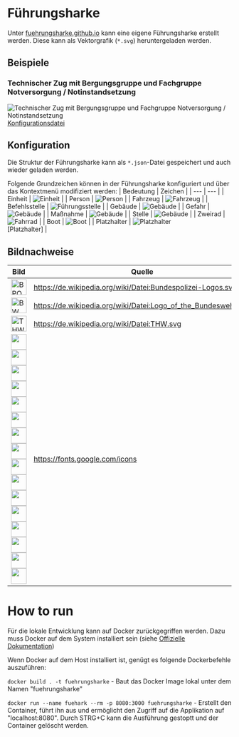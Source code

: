 # Führungsharke
Unter [fuehrungsharke.github.io](https://fuehrungsharke.github.io/) kann eine eigene Führungsharke erstellt werden. Diese kann als Vektorgrafik (`*.svg`) heruntergeladen werden.

## Beispiele

### Technischer Zug mit Bergungsgruppe und Fachgruppe Notversorgung / Notinstandsetzung
![Technischer Zug mit Bergungsgruppe und Fachgruppe Notversorgung / Notinstandsetzung](./examples/TZ_B_N.svg)
<a href="./examples/TZ_B_N.json">Konfigurationsdatei</a>

## Konfiguration
Die Struktur der Führungsharke kann als `*.json`-Datei gespeichert und auch wieder geladen werden.

Folgende Grundzeichen können in der Führungsharke konfiguriert und über das Kontextmenü modifiziert werden:
| Bedeutung | Zeichen |
| --- | --- |
| Einheit | ![Einheit](./icons/signs/unit.svg) |
| Person | ![Person](./icons/signs/person.svg) |
| Fahrzeug | ![Fahrzeug](./icons/signs/vehicle.svg) |
| Befehlsstelle | ![Führungsstelle](./icons/signs/flag.svg) |
| Gebäude | ![Gebäude](./icons/signs/building.svg) |
| Gefahr | ![Gebäude](./icons/signs/hazard.svg) |
| Maßnahme | ![Gebäude](./icons/signs/measure.svg) |
| Stelle | ![Gebäude](./icons/signs/place.svg) |
| Zweirad | ![Fahrrad](./icons/signs/bike.svg) |
| Boot | ![Boot](./icons/signs/boat.svg) |
| Platzhalter | ![Platzhalter](./signs/Empty.svg)<br>\[Platzhalter\] |

## Bildnachweise
| Bild | Quelle | Lizenz |
| --- | --- | --- |
| <img src="./icons/orgs/Bundespolizei.svg" alt="BPOL" width="35"/> | https://de.wikipedia.org/wiki/Datei:Bundespolizei-Logos.svg | Gemeinfrei |
| <img src="./icons/orgs/Bundeswehr.svg" alt="BW" width="35"/> | https://de.wikipedia.org/wiki/Datei:Logo_of_the_Bundeswehr.svg | Gemeinfrei |
| <img src="./icons/orgs/THW.svg" alt="THW" width="35"/> | https://de.wikipedia.org/wiki/Datei:THW.svg | Gemeinfrei |
| <img src="./icons/ui/add.svg" width="35"/><img src="./icons/ui/calc.svg" width="35"/><img src="./icons/ui/collapse.svg" width="35"/><img src="./icons/ui/copy.svg" width="35"/><img src="./icons/ui/cut.svg" width="35"/><img src="./icons/ui/decollapse.svg" width="35"/><img src="./icons/ui/delete.svg" width="35"/><img src="./icons/ui/edit.svg" width="35"/><img src="./icons/ui/eye_disabled.svg" width="35"/><img src="./icons/ui/eye.svg" width="35"/><img src="./icons/ui/organisation.svg" width="35"/><img src="./icons/ui/paste.svg" width="35"/><img src="./icons/ui/reset.svg" width="35"/><img src="./icons/ui/sum.svg" width="35"/><img src="./icons/ui/toggle_off.svg" width="35"/><img src="./icons/ui/toggle_on.svg" width="35"/> | https://fonts.google.com/icons | [Creative Commons](https://creativecommons.org/licenses/by-sa/4.0/) |

# How to run
Für die lokale Entwicklung kann auf Docker zurückgegriffen werden. Dazu muss Docker auf dem System installiert sein (siehe [Offizielle Dokumentation](https://docs.docker.com/engine/install/))

Wenn Docker auf dem Host installiert ist, genügt es folgende Dockerbefehle auszuführen:
<p><code>docker build . -t fuehrungsharke</code> - Baut das Docker Image lokal unter dem Namen "fuehrungsharke"</p>
<p><code>docker run --name fuehark --rm -p 8080:3000 fuehrungsharke</code> - Erstellt den Container, führt ihn aus und ermöglicht den Zugriff auf die Applikation auf "localhost:8080". Durch STRG+C kann die Ausführung gestoptt und der Container gelöscht werden.</p>
